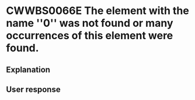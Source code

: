 # CWWBS0066E The element with the name ''0'' was not found or many occurrences of this element were found.

## Explanation

## User response